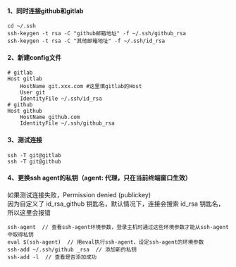 #### 1、同时连接github和gitlab

```
cd ~/.ssh
ssh-keygen -t rsa -C "github邮箱地址" -f ~/.ssh/github_rsa
ssh-keygen -t rsa -C "其他邮箱地址" -f ~/.ssh/id_rsa
```

#### 2、新建config文件

```
# gitlab
Host gitlab
    HostName git.xxx.com #这里填gitlab的Host
    User git
    IdentityFile ~/.ssh/id_rsa
# github
Host github
    HostName github.com
    IdentityFile ~/.ssh/github_rsa
```

#### 3、测试连接

```
ssh -T git@gitlab
ssh -T git@github
```

#### 4、更换ssh agent的私钥（agent: 代理，只在当前终端窗口生效）
如果测试连接失败，Permission denied (publickey)  
因为自定义了 id_rsa_github 钥匙名，默认情况下，连接会搜索 id_rsa 钥匙名，所以这里会报错

```
ssh-agent  // 查看ssh-agent环境参数，登录主机时通过这些环境参数才能从ssh-agent中取得私钥
eval $(ssh-agent)  // 用eval执行ssh-agent，设定ssh-agent的环境参数
ssh-add ~/.ssh/github _rsa  // 添加新的私钥
ssh-add -l  // 查看是否添加成功
```
